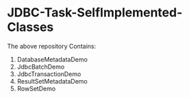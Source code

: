 # JDBC-Task-SelfImplemented-Classes

The above repository Contains:
1. DatabaseMetadataDemo
2. JdbcBatchDemo
3. JdbcTransactionDemo
4. ResultSetMetadataDemo
5. RowSetDemo
